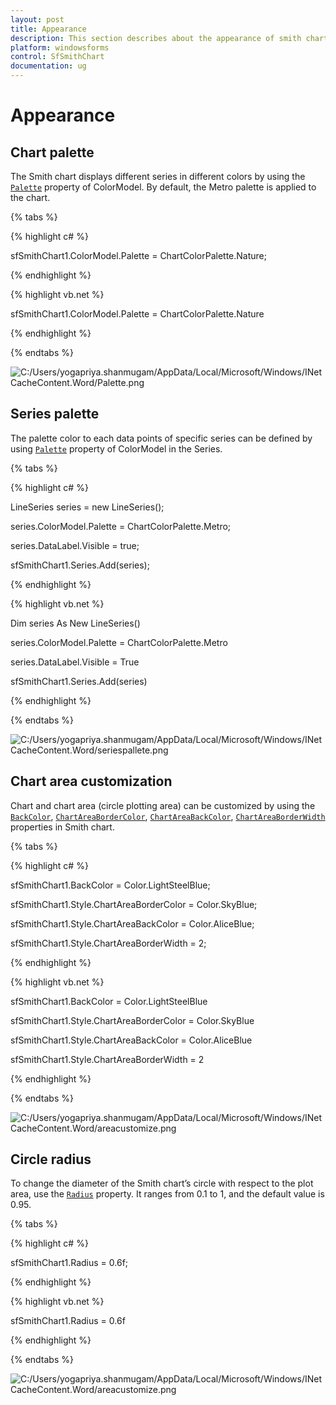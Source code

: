 ```yaml
---
layout: post
title: Appearance
description: This section describes about the appearance of smith chart
platform: windowsforms
control: SfSmithChart
documentation: ug
---
```

# Appearance

## Chart palette

The Smith chart displays different series in different colors by using the [`Palette`](https://help.syncfusion.com/cr/windowsforms/Syncfusion.WinForms.SmithChart.ChartColorModel.html#Syncfusion_WinForms_SmithChart_ChartColorModel_Palette) property of ColorModel. By default, the Metro palette is applied to the chart.

{% tabs %}

{% highlight c# %}

sfSmithChart1.ColorModel.Palette = ChartColorPalette.Nature;

{% endhighlight %}

{% highlight vb.net %}

sfSmithChart1.ColorModel.Palette = ChartColorPalette.Nature

{% endhighlight %}

{% endtabs %}

![C:/Users/yogapriya.shanmugam/AppData/Local/Microsoft/Windows/INetCacheContent.Word/Palette.png](Appearance_images/Appearance_img1.png)


## Series palette

The palette color to each data points of specific series can be defined by using [`Palette`](https://help.syncfusion.com/cr/windowsforms/Syncfusion.WinForms.SmithChart.ChartColorModel.html#Syncfusion_WinForms_SmithChart_ChartColorModel_Palette) property of ColorModel in the Series.

{% tabs %}

{% highlight c# %}

LineSeries series = new LineSeries();          

series.ColorModel.Palette = ChartColorPalette.Metro;

series.DataLabel.Visible = true;

sfSmithChart1.Series.Add(series);

{% endhighlight %}

{% highlight vb.net %}

Dim series As New LineSeries()

series.ColorModel.Palette = ChartColorPalette.Metro

series.DataLabel.Visible = True

sfSmithChart1.Series.Add(series)

{% endhighlight %}

{% endtabs %}

![C:/Users/yogapriya.shanmugam/AppData/Local/Microsoft/Windows/INetCacheContent.Word/seriespallete.png](Appearance_images/Appearance_img2.png)


## Chart area customization

Chart and chart area (circle plotting area) can be customized by using the [`BackColor`](https://help.syncfusion.com/cr/windowsforms/Syncfusion.WinForms.SmithChart.ChartStyle.html#Syncfusion_WinForms_SmithChart_ChartStyle_BackColor), [`ChartAreaBorderColor`](https://help.syncfusion.com/cr/windowsforms/Syncfusion.WinForms.SmithChart.ChartStyle.html#Syncfusion_WinForms_SmithChart_ChartStyle_ChartAreaBorderColor), [`ChartAreaBackColor`](https://help.syncfusion.com/cr/windowsforms/Syncfusion.WinForms.SmithChart.ChartStyle.html#Syncfusion_WinForms_SmithChart_ChartStyle_ChartAreaBackColor), [`ChartAreaBorderWidth`](https://help.syncfusion.com/cr/windowsforms/Syncfusion.WinForms.SmithChart.ChartStyle.html#Syncfusion_WinForms_SmithChart_ChartStyle_ChartAreaBorderWidth) properties in Smith chart.

{% tabs %}

{% highlight c# %}

sfSmithChart1.BackColor = Color.LightSteelBlue;

sfSmithChart1.Style.ChartAreaBorderColor = Color.SkyBlue;           

sfSmithChart1.Style.ChartAreaBackColor = Color.AliceBlue;

sfSmithChart1.Style.ChartAreaBorderWidth = 2;

{% endhighlight %}

{% highlight vb.net %}

sfSmithChart1.BackColor = Color.LightSteelBlue

sfSmithChart1.Style.ChartAreaBorderColor = Color.SkyBlue

sfSmithChart1.Style.ChartAreaBackColor = Color.AliceBlue

sfSmithChart1.Style.ChartAreaBorderWidth = 2

{% endhighlight %}

{% endtabs %}

![C:/Users/yogapriya.shanmugam/AppData/Local/Microsoft/Windows/INetCacheContent.Word/areacustomize.png](Appearance_images/Appearance_img3.png)


## Circle radius

To change the diameter of the Smith chart’s circle with respect to the plot area, use the [`Radius`](https://help.syncfusion.com/cr/windowsforms/Syncfusion.WinForms.SmithChart.SfSmithChart.html#Syncfusion_WinForms_SmithChart_SfSmithChart_Radius) property. It ranges from 0.1 to 1, and the default value is 0.95.

{% tabs %}

{% highlight c# %}

sfSmithChart1.Radius = 0.6f;

{% endhighlight %}

{% highlight vb.net %}

sfSmithChart1.Radius = 0.6f

{% endhighlight %}

{% endtabs %}

![C:/Users/yogapriya.shanmugam/AppData/Local/Microsoft/Windows/INetCacheContent.Word/areacustomize.png](Appearance_images/Appearance_img4.png)
